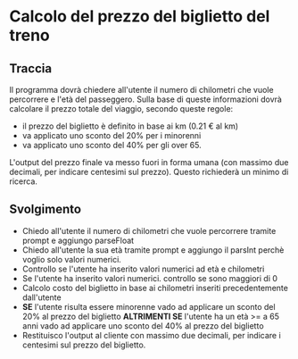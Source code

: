 # Calcolo del prezzo del biglietto del treno

## Traccia
Il programma dovrà chiedere all'utente il numero di chilometri che vuole percorrere e l'età del passeggero.
Sulla base di queste informazioni dovrà calcolare il prezzo totale del viaggio, secondo queste regole:
- il prezzo del biglietto è definito in base ai km (0.21 € al km)
- va applicato uno sconto del 20% per i minorenni
- va applicato uno sconto del 40% per gli over 65.

L'output del prezzo finale va messo fuori in forma umana (con massimo due decimali, per indicare centesimi sul prezzo). Questo richiederà un minimo di ricerca.

## Svolgimento

- Chiedo all'utente il numero di chilometri che vuole percorrere tramite prompt e aggiungo parseFloat
- Chiedo all'utente la sua età tramite prompt e aggiungo il parsInt perchè voglio solo valori numerici.
- Controllo se l'utente ha inserito valori numerici ad età e chilometri
- Se l'utente ha inserito valori numerici. controllo se sono maggiori di 0
- Calcolo costo del biglietto in base ai chilometri inseriti precedentemente dall'utente
- **SE** l'utente risulta essere minorenne vado ad applicare un sconto del 20% al prezzo del biglietto **ALTRIMENTI SE** l'utente ha un età >= a 65 anni vado ad applicare uno sconto del 40% al prezzo del biglietto
- Restituisco l'output al cliente con massimo due decimali, per indicare i centesimi sul prezzo del biglietto.
